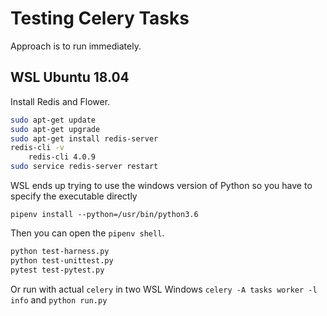 # Testing Celery Tasks

Approach is to run immediately.

## WSL Ubuntu 18.04

Install Redis and Flower.

```bash
sudo apt-get update
sudo apt-get upgrade
sudo apt-get install redis-server
redis-cli -v
    redis-cli 4.0.9
sudo service redis-server restart
```

WSL ends up trying to use the windows version of Python so you have to specify the executable directly

`pipenv install --python=/usr/bin/python3.6`


Then you can open the `pipenv shell`.

```bash
python test-harness.py
python test-unittest.py
pytest test-pytest.py
```

Or run with actual `celery` in two WSL Windows `celery -A tasks worker -l info` and `python run.py`


